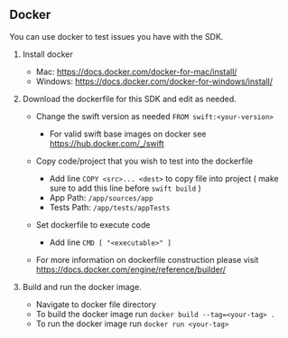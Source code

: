 ## Docker
You can use docker to test issues you have with the SDK.

1.  Install docker
    -   Mac: <https://docs.docker.com/docker-for-mac/install/>
    -   Windows: <https://docs.docker.com/docker-for-windows/install/>

2.  Download the dockerfile for this SDK and edit as needed.
    -   Change the swift version as needed `FROM swift:<your-version>`
        -   For valid swift base images on docker see <https://hub.docker.com/_/swift>

    -   Copy code/project that you wish to test into the dockerfile 
        -   Add line `COPY <src>... <dest>` to copy file into project ( make sure to add this line before `swift build` )
        -   App Path: `/app/sources/app`
        -   Tests Path: `/app/tests/appTests`

    -   Set dockerfile to execute code  
        -   Add line `CMD [ "<executable>" ]`
    
    -   For more information on dockerfile construction please visit <https://docs.docker.com/engine/reference/builder/>

3.  Build and run the docker image.
    -   Navigate to docker file directory
    -   To build the docker image run `docker build --tag=<your-tag> .`
    -   To run the docker image run `docker run <your-tag>`
